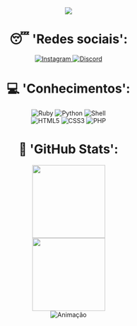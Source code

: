  <div align="center">
  <img src="https://readme-typing-svg.herokuapp.com/?lines=Olá!;Meu+nome+é+Johnsz!;Bem-vindo+ao+meu+perfil!;&center=true&size=27">
</div>
<div>
  <div align="center">
    <h1>😴 'Redes sociais': </h1>
  </div>
  <div align="center">
    <a href="https://www.instagram.com/teujohnsz/">
      <img alt="Instagram" src="https://img.shields.io/badge/-Instagram-%23E4405F?style=for-the-badge&logo=instagram&logoColor=white" />
    </a>
    <a href="https://discord.com/users/852606151689502741">
      <img alt="Discord" src="https://img.shields.io/badge/Discord-7289DA?style=for-the-badge&logo=discord&logoColor=white" />
    </a>
  </div>
</div>
<div>
  <div align="center">
    <h1>💻 'Conhecimentos':  </h1>
  </div>
  <div align="center">
    <img alt="Ruby" src="	https://img.shields.io/badge/Ruby-CC342D?style=for-the-badge&logo=ruby&logoColor=white" />
    <img alt="Python" src="https://img.shields.io/badge/Python-14354C?style=for-the-badge&logo=python&logoColor=white" />
    <img alt="Shell" src="https://img.shields.io/badge/Shell_Script-121011?style=for-the-badge&logo=gnu-bash&logoColor=white" />
  </div>
  <div align="center">
    <img alt="HTML5" src="https://img.shields.io/badge/HTML5-E34F26?style=for-the-badge&logo=html5&logoColor=white" />
    <img alt="CSS3" src="https://img.shields.io/badge/CSS3-1572B6?style=for-the-badge&logo=css3&logoColor=white" />
    <img alt="PHP" src="https://img.shields.io/badge/PHP-777BB4?style=for-the-badge&logo=php&logoColor=white" />
  </div>
</div>
<div>
  <div align="center">
    <h1>🎇 'GitHub Stats': </h1>
  </div>
  <div align="center">
    <img src="https://github-readme-stats.vercel.app/api?username=7Johnsz&show_icons=true&theme=github_dark&include_all_commits=true&count_private=true" height="165"/>
  </div>
  <div align="center">
    <img src="https://github-readme-stats.vercel.app/api/top-langs/?username=7Johnsz&layout=compact&langs_count=7&theme=github_dark" height="165"/>
  </div>
  <div align="center"> 
    <img alt="Animação" src="https://github.com/7Johnsz/snk/raw/output/github-contribution-grid-snake.svg">
  </div>
</div>
